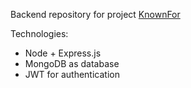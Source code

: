 Backend repository for project [KnownFor](https://knownfor.netlify.app/)

Technologies:
+ Node + Express.js
+ MongoDB as database
+ JWT for authentication



